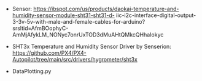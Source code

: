 - Sensor:
      https://ibspot.com/us/products/daokai-temperature-and-humidity-sensor-module-sht31-sht31-d-        iic-i2c-interface-digital-output-3-3v-5v-with-male-and-female-cables-for-arduino?                  srsltid=AfmBOophyC-AmMjAfykLM_NONyc7onrUxTOD3dMuAHtQMkcQHhaIokyc

- SHT3x Temperature and Humidity Sensor Driver by Senserion: 
       https://github.com/PX4/PX4-Autopilot/tree/main/src/drivers/hygrometer/sht3x
  
- DataPlotting.py

